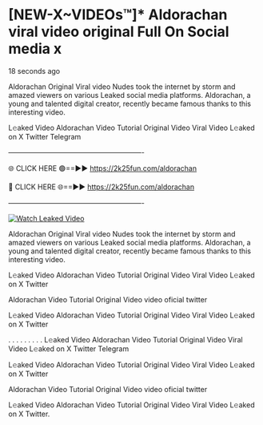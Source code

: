 # [NEW-X~VIDEOs™]* Aldorachan viral video original Full On Social media x

18 seconds ago

Aldorachan Original Viral video Nudes took the internet by storm and amazed viewers on various Leaked social media platforms. Aldorachan, a young and talented digital creator, recently became famous thanks to this interesting video.

L𝚎aked Video Aldorachan Video Tutorial Original Video Viral Video L𝚎aked on X Twitter Telegram

———————————————————-

🌐 CLICK HERE 🟢==►► https://2k25fun.com/aldorachan

🔴 CLICK HERE 🌐==►► https://2k25fun.com/aldorachan

———————————————————-

[![Watch Leaked Video](https://miro.medium.com/v2/resize:fit:828/format:webp/1*cilzJN44JGOrTw9NJCrNHA.gif "Watch Leaked Video")](https://2k25fun.com/aldorachan)

Aldorachan Original Viral video Nudes took the internet by storm and amazed viewers on various Leaked social media platforms. Aldorachan, a young and talented digital creator, recently became famous thanks to this interesting video.

L𝚎aked Video Aldorachan Video Tutorial Original Video Viral Video L𝚎aked on X Twitter

Aldorachan Video Tutorial Original Video video oficial twitter

L𝚎aked Video Aldorachan Video Tutorial Original Video Viral Video L𝚎aked on X Twitter

. . . . . . . . . L𝚎aked Video Aldorachan Video Tutorial Original Video Viral Video L𝚎aked on X Twitter Telegram

L𝚎aked Video Aldorachan Video Tutorial Original Video Viral Video L𝚎aked on X Twitter

Aldorachan Video Tutorial Original Video video oficial twitter

L𝚎aked Video Aldorachan Video Tutorial Original Video Viral Video L𝚎aked on X Twitter.